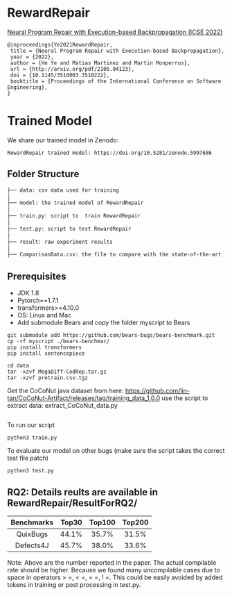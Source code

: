 # RewardRepair
[Neural Program Repair with Execution-based Backpropagation (ICSE 2022)](http://arxiv.org/pdf/2105.04123)

```
@inproceedings{Ye2021RewardRepair,
 title = {Neural Program Repair with Execution-based Backpropagation},
 year = {2022},
 author = {He Ye and Matias Martinez and Martin Monperrus},
 url = {http://arxiv.org/pdf/2105.04123},
 doi = {10.1145/3510003.3510222},
 booktitle = {Proceedings of the International Conference on Software Engineering},
}

```

# Trained Model
We share our trained model in Zenodo:
```
RewardRepair trained model: https://doi.org/10.5281/zenodo.5997686
```
 


## Folder Structure
 ```bash
 ├── data: csv data used for training
 │ 
 ├── model: the trained model of RewardRepair
 │
 ├── train.py: script to  train RewardRepair
 │
 ├── test.py: script to test RewardRepair
 │
 ├── result: raw experiment results
 │
 ├── ComparisonData.csv: the file to compare with the state-of-the-art
 
```

## Prerequisites

* JDK 1.8
* Pytorch==1.7.1
* transformers>=4.10.0
* OS: Linux and Mac
* Add submodule Bears and copy the folder myscript to Bears


```
git submodule add https://github.com/bears-bugs/bears-benchmark.git
cp -rf myscript ./bears-benchmar/
pip install transformers
pip install sentencepiece
```

```
cd data
tar -xzvf MegaDiff-CodRep.tar.gz
tar -xzvf pretrain.csv.tgz
```
Get the CoCoNut java dataset from here: https://github.com/lin-tan/CoCoNut-Artifact/releases/tag/training_data_1.0.0
use the script to extract data: extract_CoCoNut_data.py
```
```
To run our script
```
python3 train.py
```

To evaluate our model on other bugs (make sure the script takes the correct test file patch)
```
python3 test.py
```



## RQ2: Details reults are available in RewardRepair/ResultForRQ2/
| Benchmarks | Top30 | Top100 | Top200 |
| :---: | :---: | :---: |:---: |
| QuixBugs | 44.1% | 35.7% | 31.5%|
| Defects4J | 45.7% | 38.0% |33.6%|

Note: Above are the number reported in the paper. The actual compilable rate should be higher. Because we found many uncompilable cases due to space in  operators > =, < =, = =, ! =.
This could be easily avoided by added tokens in training or post processing in test.py.
